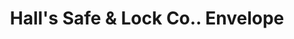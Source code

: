 ---
doi: 10.7916/D8903FXF
date_other: '1892'
date_other_textual: '1892'
form: printed ephemera
genre:
- Envelopes
name:
- Hall's Safe & Lock Co.
object_in_context_url: https://biggert.cul.columbia.edu/items/view/ave_biggert_01683
subject_hierarchical_geographic:
- Cincinnati, Ohio, United States
subject_name:
- Hall's Safe & Lock Co.
title: Hall's Safe & Lock Co.. Envelope
sort_title: Hall's Safe & Lock Co.. Envelope
call_number: ave_biggert_01683
coordinates:
- 39.1,-84.51666666666667
pid: ave_biggert_01683
identifiers: ave_biggert_01683
permalink: /biggert/ave_biggert_01683/
layout: iiif-image-page
---